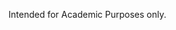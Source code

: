 Intended for Academic Purposes only.
<!---
Monaaay/Monaaay is a ✨ special ✨ repository because its `README.md` (this file) appears on your GitHub profile.
You can click the Preview link to take a look at your changes.
--->
